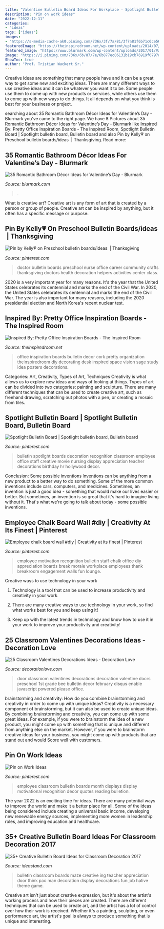```yaml
---
title: "Valentine Bulletin Board Ideas For Workplace - Spotlight Bulletin Board"
description: "Pin on work ideas"
date: "2022-12-11"
categories:
- "ideas"
tags: ["ideas"]
images:
- "https://s-media-cache-ak0.pinimg.com/736x/3f/7a/81/3f7a81f6b71c6ce50270d2fa72282d9d.jpg"
featuredImage: "https://theinspiredroom.net/wp-content/uploads/2014/07/Office-Inspiration-Board-Ideas.jpg"
featured_image: "https://www.blurmark.com/wp-content/uploads/2017/01/Valentines-Day-Bathroom-Decor-19.jpg"
image: "https://i.pinimg.com/736x/6b/87/7e/6b877ec06131b19cb76919f0797ae041--nurse-office-doctor-office.jpg"
ShowToc: true
author: "Prof. Tristian Wuckert Sr."
---
```



Creative ideas are something that many people have and it can be a great way to get some new and exciting ideas. There are many different ways to use creative ideas and it can be whatever you want it to be. Some people use them to come up with new products or services, while others use them to come up with new ways to do things. It all depends on what you think is best for your business or project.

	

		
searching about 35 Romantic Bathroom Décor Ideas for Valentine’s Day - Blurmark you've came to the right page. We have 8 Pictures about 35 Romantic Bathroom Décor Ideas for Valentine’s Day - Blurmark like Inspired By: Pretty Office Inspiration Boards - The Inspired Room, Spotlight Bulletin Board | Spotlight bulletin board, Bulletin board and also Pin by Kelly💗 on Preschool bulletin boards/ideas ️ | Thanksgiving. Read more:
		
    
## 35 Romantic Bathroom Décor Ideas For Valentine’s Day - Blurmark

<img loading=lazy src="https://www.blurmark.com/wp-content/uploads/2017/01/Valentines-Day-Bathroom-Decor-19.jpg" onerror="this.onerror=null;this.src='https://tse1.mm.bing.net/th?id=OIP.MZwuRDLvZrSWK_ZkqTVVtwHaHX&amp;pid=15.1';" alt="35 Romantic Bathroom Décor Ideas for Valentine’s Day - Blurmark">

_Source: blurmark.com_

>. 

	

What is creative art?
Creative art is any form of art that is created by a person or group of people. Creative art can be inspired by anything, but it often has a specific message or purpose.

    
## Pin By Kelly💗 On Preschool Bulletin Boards/ideas ️ | Thanksgiving

<img loading=lazy src="https://i.pinimg.com/736x/6b/87/7e/6b877ec06131b19cb76919f0797ae041--nurse-office-doctor-office.jpg" onerror="this.onerror=null;this.src='https://tse3.mm.bing.net/th?id=OIP.nshM1stSTjCEfMgVNfdGvQHaJ3&amp;pid=15.1';" alt="Pin by Kelly💗 on Preschool bulletin boards/ideas ️ | Thanksgiving">

_Source: pinterest.com_

>doctor bulletin boards preschool nurse office career community crafts thanksgiving doctors health decoration helpers activities center class. 

	

2020 is a very important year for many reasons. It's the year that the United States celebrates its centennial and marks the end of the Civil War.
In 2020, the United States celebrates its centennial and marks the end of the Civil War. The year is also important for many reasons, including the 2020 presidential election and North Korea's recent nuclear test.

    
## Inspired By: Pretty Office Inspiration Boards - The Inspired Room

<img loading=lazy src="https://theinspiredroom.net/wp-content/uploads/2014/07/Office-Inspiration-Board-Ideas.jpg" onerror="this.onerror=null;this.src='https://tse1.mm.bing.net/th?id=OIP.q2tgrXAvJ5l6HsOlmybtMQHaLH&amp;pid=15.1';" alt="Inspired By: Pretty Office Inspiration Boards - The Inspired Room">

_Source: theinspiredroom.net_

>office inspiration boards bulletin decor cork pretty organization theinspiredroom diy decorating desk inspired space vision sage study idea posters decorations. 

	

Categories: Art, Creativity, Types of Art, Techniques
Creativity is what allows us to explore new ideas and ways of looking at things. Types of art can be divided into two categories: painting and sculpture. There are many different techniques that can be used to create creative art, such as freehand drawing, scratching out photos with a pen, or creating a mosaic from tiles.

    
## Spotlight Bulletin Board | Spotlight Bulletin Board, Bulletin Board

<img loading=lazy src="https://i.pinimg.com/736x/11/62/ef/1162effd25caa9c17a0f0079bd33b9cb--spotlight-bulletin-board-nursing-bulletin-board-ideas.jpg" onerror="this.onerror=null;this.src='https://tse4.mm.bing.net/th?id=OIP.Ua3OQh7LM0UekJlnu2hIWAHaJ3&amp;pid=15.1';" alt="Spotlight Bulletin Board | Spotlight bulletin board, Bulletin board">

_Source: pinterest.com_

>bulletin spotlight boards decoration recognition classroom employee office staff creative movie nursing display appreciation teacher decorations birthday hr hollywood decor. 

	

Conclusion: Some possible inventions
Inventions can be anything from a new product to a better way to do something. Some of the more common inventions include cars, computers, and medicines. Sometimes, an invention is just a good idea - something that would make our lives easier or better. But sometimes, an invention is so great that it's hard to imagine living without it. That's what we're going to talk about today - some possible inventions.

    
## Employee Chalk Board Wall #diy | Creativity At Its Finest | Pinterest

<img loading=lazy src="https://s-media-cache-ak0.pinimg.com/736x/3f/7a/81/3f7a81f6b71c6ce50270d2fa72282d9d.jpg" onerror="this.onerror=null;this.src='https://tse4.mm.bing.net/th?id=OIP.8sI4jPW5iCKZY87hY2B7OAHaFj&amp;pid=15.1';" alt="Employee chalk board wall #diy | Creativity at its finest | Pinterest">

_Source: pinterest.com_

>employee motivation recognition bulletin staff chalk office diy appreciation boards break morale workplace employees thank breakroom engagement walls fun lounge. 

	

Creative ways to use technology in your work
1. Technology is a tool that can be used to increase productivity and creativity in your work.
2. There are many creative ways to use technology in your work, so find what works best for you and keep using it!

3. Keep up with the latest trends in technology and know how to use it in your work to improve your productivity and creativity!

    
## 25 Classroom Valentines Decorations Ideas - Decoration Love

<img loading=lazy src="http://www.decorationlove.com/wp-content/uploads/2016/11/Valentine-Classroom-Door-Decoration-2017.jpg" onerror="this.onerror=null;this.src='https://tse4.mm.bing.net/th?id=OIP.kQRSJwd3jXgbBXkjCKKzmQHaJ4&amp;pid=15.1';" alt="25 Classroom Valentines Decorations Ideas - Decoration Love">

_Source: decorationlove.com_

>door classroom valentines decorations decoration valentine doors preschool 1st grade bee bulletin decor february disqus enable javascript powered please office. 

	

brainstorming and creativity: How do you combine brainstorming and creativity in order to come up with unique ideas?
Creativity is a necessary component of brainstorming, but it can also be used to create unique ideas. By combining brainstorming and creativity, you can come up with some great ideas. For example, if you were to brainstorm the idea of a new product, you might come up with something that is unique and different from anything else on the market. However, if you were to brainstorm creative ideas for your business, you might come up with products that are stand out and would Score well with customers.

    
## Pin On Work Ideas

<img loading=lazy src="https://i.pinimg.com/736x/ea/9c/79/ea9c7957ac3a394b20157b0e602abca4--employee-recognition-classroom-displays.jpg" onerror="this.onerror=null;this.src='https://tse4.mm.bing.net/th?id=OIP.pn2lzDMRqa-clIhNJCivjAHaHa&amp;pid=15.1';" alt="Pin on Work Ideas">

_Source: pinterest.com_

>employee classroom bulletin boards month displays display motivational recognition decor quotes reading bulletion. 

	

The year 2022 is an exciting time for ideas. There are many potential ways to improve the world and make it a better place for all. Some of the ideas being considered include creating a universal basic income, developing new renewable energy sources, implementing more women in leadership roles, and improving education and healthcare.

    
## 35+ Creative Bulletin Board Ideas For Classroom Decoration 2017

<img loading=lazy src="http://ideastand.com/wp-content/uploads/2017/07/bulletin-board/27-bulletin-board-ideas-for-classroom.jpg" onerror="this.onerror=null;this.src='https://tse4.mm.bing.net/th?id=OIP.suqLUsY-i87lOCKAFAk8EQAAAA&amp;pid=15.1';" alt="35+ Creative Bulletin Board Ideas for Classroom Decoration 2017">

_Source: ideastand.com_

>bulletin classroom boards maze creative ing teacher appreciation door think pac man decoration display decorations fun job hative theme game. 

	

Creative art isn't just about creative expression, but it's about the artist's working process and how their pieces are created. There are different techniques that can be used to create art, and the artist has a lot of control over how their work is received. Whether it's a painting, sculpting, or even performance art, the artist's goal is always to produce something that is unique and interesting.

